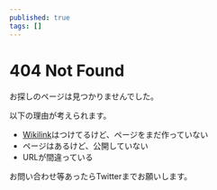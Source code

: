 ```yaml
---
published: true
tags: []
---
```


# 404 Not Found

お探しのページは見つかりませんでした。

以下の理由が考えられます。

- [Wikilink](Wikilink "Wikilink")はつけてるけど、ページをまだ作っていない
- ページはあるけど、公開していない
- URLが間違っている

お問い合わせ等あったらTwitterまでお願いします。